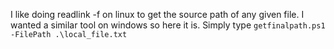 I like doing readlink -f on linux to get the source path of any given file. I wanted a similar tool on windows so here it is. Simply type ```getfinalpath.ps1 -FilePath .\local_file.txt``` 
